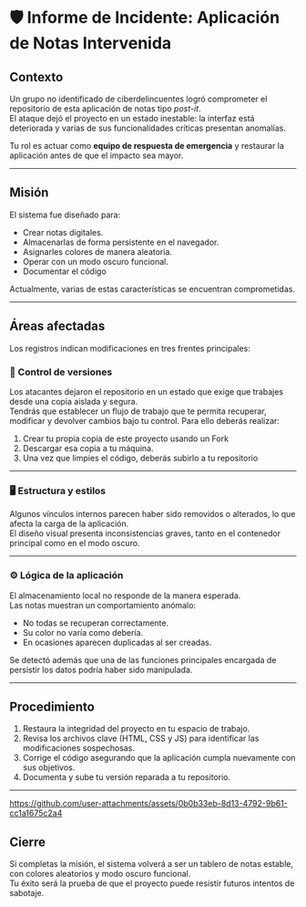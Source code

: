 # 🛡️ Informe de Incidente: Aplicación de Notas Intervenida

## Contexto

Un grupo no identificado de ciberdelincuentes logró comprometer el repositorio de esta aplicación de notas tipo *post-it*.  
El ataque dejó el proyecto en un estado inestable: la interfaz está deteriorada y varias de sus funcionalidades críticas presentan anomalías.

Tu rol es actuar como **equipo de respuesta de emergencia** y restaurar la aplicación antes de que el impacto sea mayor.  

---

## Misión

El sistema fue diseñado para:  
- Crear notas digitales.  
- Almacenarlas de forma persistente en el navegador.  
- Asignarles colores de manera aleatoria.  
- Operar con un modo oscuro funcional.
- Documentar el código

Actualmente, varias de estas características se encuentran comprometidas.

---

## Áreas afectadas

Los registros indican modificaciones en tres frentes principales:

### 🔐 Control de versiones
Los atacantes dejaron el repositorio en un estado que exige que trabajes desde una copia aislada y segura.  
Tendrás que establecer un flujo de trabajo que te permita recuperar, modificar y devolver cambios bajo tu control.
Para ello deberás realizar:
1. Crear tu propia copia de este proyecto usando un Fork 
2. Descargar esa copia a tu máquina. 
3. Una vez que limpies el código, deberás subirlo a tu repositorio

---

### 🖥️ Estructura y estilos
Algunos vínculos internos parecen haber sido removidos o alterados, lo que afecta la carga de la aplicación.  
El diseño visual presenta inconsistencias graves, tanto en el contenedor principal como en el modo oscuro.  

---

### ⚙️ Lógica de la aplicación
El almacenamiento local no responde de la manera esperada.  
Las notas muestran un comportamiento anómalo:  
- No todas se recuperan correctamente.  
- Su color no varía como debería.  
- En ocasiones aparecen duplicadas al ser creadas.  

Se detectó además que una de las funciones principales encargada de persistir los datos podría haber sido manipulada.

---

## Procedimiento

1. Restaura la integridad del proyecto en tu espacio de trabajo.  
2. Revisa los archivos clave (HTML, CSS y JS) para identificar las modificaciones sospechosas.  
3. Corrige el código asegurando que la aplicación cumpla nuevamente con sus objetivos.  
4. Documenta y sube tu versión reparada a tu repositorio.  

---

https://github.com/user-attachments/assets/0b0b33eb-8d13-4792-9b61-cc1a1675c2a4


## Cierre

Si completas la misión, el sistema volverá a ser un tablero de notas estable, con colores aleatorios y modo oscuro funcional.  
Tu éxito será la prueba de que el proyecto puede resistir futuros intentos de sabotaje.
